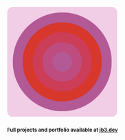 <a href="https://github.com/jb3/fractal"><img width="256px" src="fractal-20251031-183411.png"/></a>

<sub>**Full projects and portfolio available at [jb3.dev](https://jb3.dev/)**</sub>
